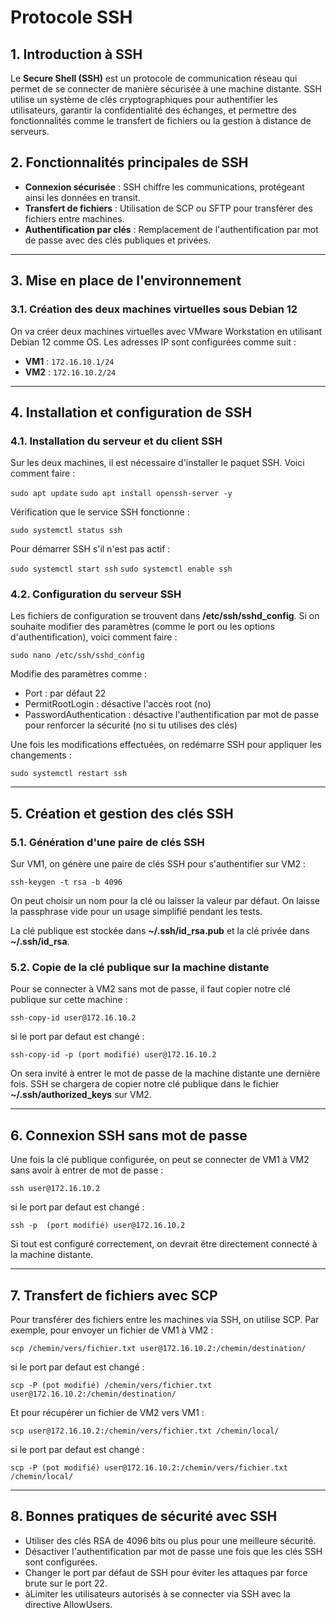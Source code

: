 # Protocole SSH

## 1. Introduction à SSH

Le **Secure Shell (SSH)** est un protocole de communication réseau qui permet de se connecter de manière sécurisée à une machine distante. SSH utilise un système de clés cryptographiques pour authentifier les utilisateurs, garantir la confidentialité des échanges, et permettre des fonctionnalités comme le transfert de fichiers ou la gestion à distance de serveurs.

## 2. Fonctionnalités principales de SSH

- **Connexion sécurisée** : SSH chiffre les communications, protégeant ainsi les données en transit.
- **Transfert de fichiers** : Utilisation de SCP ou SFTP pour transférer des fichiers entre machines.
- **Authentification par clés** : Remplacement de l'authentification par mot de passe avec des clés publiques et privées.

---

## 3. Mise en place de l'environnement

### 3.1. Création des deux machines virtuelles sous Debian 12

On va créer deux machines virtuelles avec VMware Workstation en utilisant Debian 12 comme OS. Les adresses IP sont configurées comme suit :

- **VM1** : `172.16.10.1/24`
- **VM2** : `172.16.10.2/24`

---

## 4. Installation et configuration de SSH

### 4.1. Installation du serveur et du client SSH

Sur les deux machines, il est nécessaire d'installer le paquet SSH. Voici comment faire :


``sudo apt update``
``sudo apt install openssh-server -y``

Vérification que le service SSH fonctionne :

``sudo systemctl status ssh``

Pour démarrer SSH s'il n'est pas actif :

``sudo systemctl start ssh``
``sudo systemctl enable ssh``

### 4.2. Configuration du serveur SSH

Les fichiers de configuration se trouvent dans **/etc/ssh/sshd_config**. Si on souhaite modifier des paramètres (comme le port ou les options d'authentification), voici comment faire :

``sudo nano /etc/ssh/sshd_config``

Modifie des paramètres comme :

- Port : par défaut 22
- PermitRootLogin : désactive l'accès root (no)
- PasswordAuthentication : désactive l'authentification par mot de passe pour renforcer la sécurité (no si tu utilises des clés)

Une fois les modifications effectuées, on redémarre SSH pour appliquer les changements :

``sudo systemctl restart ssh``

---

## 5. Création et gestion des clés SSH

### 5.1. Génération d'une paire de clés SSH

Sur VM1, on génère une paire de clés SSH pour s'authentifier sur VM2 :

``ssh-keygen -t rsa -b 4096``

On peut choisir un nom pour la clé ou laisser la valeur par défaut. On laisse la passphrase vide pour un usage simplifié pendant les tests.

La clé publique est stockée dans **~/.ssh/id_rsa.pub** et la clé privée dans **~/.ssh/id_rsa**.

### 5.2. Copie de la clé publique sur la machine distante

Pour se connecter à VM2 sans mot de passe, il faut copier notre clé publique sur cette machine :

``ssh-copy-id user@172.16.10.2``

si le port par defaut est changé :

``ssh-copy-id -p (port modifié) user@172.16.10.2``

On sera invité à entrer le mot de passe de la machine distante une dernière fois. SSH se chargera de copier notre clé publique dans le fichier **~/.ssh/authorized_keys** sur VM2.

---

## 6. Connexion SSH sans mot de passe

Une fois la clé publique configurée, on peut se connecter de VM1 à VM2 sans avoir à entrer de mot de passe :

``ssh user@172.16.10.2``

si le port par defaut est changé :

``ssh -p  (port modifié) user@172.16.10.2``

Si tout est configuré correctement, on devrait être directement connecté à la machine distante.

---

## 7. Transfert de fichiers avec SCP

Pour transférer des fichiers entre les machines via SSH, on utilise SCP. Par exemple, pour envoyer un fichier de VM1 à VM2 :

``scp /chemin/vers/fichier.txt user@172.16.10.2:/chemin/destination/``

si le port par defaut est changé :

``scp -P (pot modifié) /chemin/vers/fichier.txt user@172.16.10.2:/chemin/destination/``

Et pour récupérer un fichier de VM2 vers VM1 :

``scp user@172.16.10.2:/chemin/vers/fichier.txt /chemin/local/``

si le port par defaut est changé :

``scp -P (pot modifié) user@172.16.10.2:/chemin/vers/fichier.txt /chemin/local/``

---

## 8. Bonnes pratiques de sécurité avec SSH

- Utiliser des clés RSA de 4096 bits ou plus pour une meilleure sécurité.
- Désactiver l'authentification par mot de passe une fois que les clés SSH sont configurées.
- Changer le port par défaut de SSH pour éviter les attaques par force brute sur le port 22.
- àLimiter les utilisateurs autorisés à se connecter via SSH avec la directive AllowUsers.
